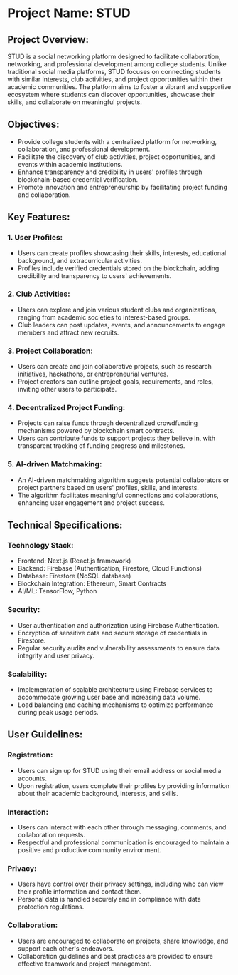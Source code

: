 # Project Name: STUD

## Project Overview:
STUD is a social networking platform designed to facilitate collaboration, networking, and professional development among college students. Unlike traditional social media platforms, STUD focuses on connecting students with similar interests, club activities, and project opportunities within their academic communities. The platform aims to foster a vibrant and supportive ecosystem where students can discover opportunities, showcase their skills, and collaborate on meaningful projects.

## Objectives:
- Provide college students with a centralized platform for networking, collaboration, and professional development.
- Facilitate the discovery of club activities, project opportunities, and events within academic institutions.
- Enhance transparency and credibility in users' profiles through blockchain-based credential verification.
- Promote innovation and entrepreneurship by facilitating project funding and collaboration.

## Key Features:

### 1. User Profiles:
- Users can create profiles showcasing their skills, interests, educational background, and extracurricular activities.
- Profiles include verified credentials stored on the blockchain, adding credibility and transparency to users' achievements.

### 2. Club Activities:
- Users can explore and join various student clubs and organizations, ranging from academic societies to interest-based groups.
- Club leaders can post updates, events, and announcements to engage members and attract new recruits.

### 3. Project Collaboration:
- Users can create and join collaborative projects, such as research initiatives, hackathons, or entrepreneurial ventures.
- Project creators can outline project goals, requirements, and roles, inviting other users to participate.

### 4. Decentralized Project Funding:
- Projects can raise funds through decentralized crowdfunding mechanisms powered by blockchain smart contracts.
- Users can contribute funds to support projects they believe in, with transparent tracking of funding progress and milestones.

### 5. AI-driven Matchmaking:
- An AI-driven matchmaking algorithm suggests potential collaborators or project partners based on users' profiles, skills, and interests.
- The algorithm facilitates meaningful connections and collaborations, enhancing user engagement and project success.

## Technical Specifications:

### Technology Stack:
- Frontend: Next.js (React.js framework)
- Backend: Firebase (Authentication, Firestore, Cloud Functions)
- Database: Firestore (NoSQL database)
- Blockchain Integration: Ethereum, Smart Contracts
- AI/ML: TensorFlow, Python

### Security:
- User authentication and authorization using Firebase Authentication.
- Encryption of sensitive data and secure storage of credentials in Firestore.
- Regular security audits and vulnerability assessments to ensure data integrity and user privacy.

### Scalability:
- Implementation of scalable architecture using Firebase services to accommodate growing user base and increasing data volume.
- Load balancing and caching mechanisms to optimize performance during peak usage periods.

## User Guidelines:

### Registration:
- Users can sign up for STUD using their email address or social media accounts.
- Upon registration, users complete their profiles by providing information about their academic background, interests, and skills.

### Interaction:
- Users can interact with each other through messaging, comments, and collaboration requests.
- Respectful and professional communication is encouraged to maintain a positive and productive community environment.

### Privacy:
- Users have control over their privacy settings, including who can view their profile information and contact them.
- Personal data is handled securely and in compliance with data protection regulations.

### Collaboration:
- Users are encouraged to collaborate on projects, share knowledge, and support each other's endeavors.
- Collaboration guidelines and best practices are provided to ensure effective teamwork and project management.
